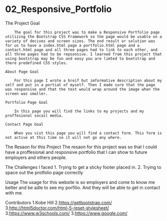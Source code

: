 # 02_Responsive_Portfolio

The Project Goal

        The goal for this project was to make a Responsive Portfolio page utilizing the Bootstrap CSS Framework so the page would be usable on a variety of decives and screen sizes. The end result or solution was for us to have a index.html page a portfolio.html page and a contact.html page and all three pages had to link to each other, and all three pages had to be repsonsive. I learned from this project that using bootstrap may be fun and easy you are limted to bootstrap and there predefined CSS styles.

    About Page Goal

        For this page I wrote a breif but imformative description about my self and put in a portiat of myself. Then I made sure that the page was responsive and that the text would wrap around the image when the screen was smaller. 

    Portfolio Page Goal

        In this page you will find the links to my projects and my proffesional socail media. 

    Contact Page Goal

        When you vist this page you will find a contact form. This form is not active at this time so it will not go any where.

The Resaon for this Project
    The resaon for this project was so that I could have a proffesional and responsive portfolio that I can show to future employers and others people. 

The Challenges I faced
    1. Trying to get a sticky footer placed in.
    2. Trying to space out the protfolio page correctly
    
Usage
    The usage for this website is so employers and come to know me better and be adle to see my porfilio. And they will be able to get in contact with me.



Contributors
    1.Kobe Hill
    2.https://getbootstrap.com/
    3.http://html5doctor.com/html-5-reset-stylesheet/
    3.https://www.w3schools.com/
    3.https://www.google.com/
